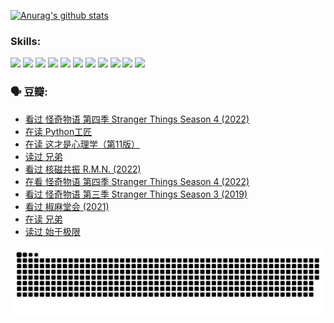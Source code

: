
[![Anurag's github stats](https://github-readme-stats.vercel.app/api?username=w940853815)](https://github.com/anuraghazra/github-readme-stats)

### Skills:

<code><img height="32" src="https://cdn.jsdelivr.net/npm/simple-icons@v5/icons/python.svg"></code>
<code><img height="32" src="https://cdn.jsdelivr.net/npm/simple-icons@v5/icons/javascript.svg"></code>
<code><img height="32" src="https://cdn.jsdelivr.net/npm/simple-icons@v5/icons/django.svg"></code>
<code><img height="32" src="https://cdn.jsdelivr.net/npm/simple-icons@v5/icons/flask.svg"></code>
<code><img height="32" src="https://cdn.jsdelivr.net/npm/simple-icons@v5/icons/vuetify.svg"></code>
<code><img height="32" src="https://cdn.jsdelivr.net/npm/simple-icons@v5/icons/git.svg"></code>
<code><img height="32" src="https://cdn.jsdelivr.net/npm/simple-icons@v5/icons/docker.svg"></code>
<code><img height="32" src="https://cdn.jsdelivr.net/npm/simple-icons@v5/icons/postgresql.svg"></code>
<code><img height="32" src="https://cdn.jsdelivr.net/npm/simple-icons@v5/icons/elasticsearch.svg"></code>
<code><img height="32" src="https://cdn.jsdelivr.net/npm/simple-icons@v5/icons/macos.svg"></code>
<code><img height="32" src="https://cdn.jsdelivr.net/npm/simple-icons@v5/icons/linux.svg"></code>

### 🗣 豆瓣:

<!-- DOUBAN-ACTIVITIES:START -->
- [看过 怪奇物语 第四季 Stranger Things Season 4‎ (2022)](https://www.douban.com/people/136069238/status/4137317500/?_i=75628008)
- [在读 Python工匠](https://www.douban.com/people/136069238/status/4134512399/?_i=75628008)
- [在读 这才是心理学（第11版）](https://www.douban.com/people/136069238/status/4132381532/?_i=75628008)
- [读过 兄弟](https://www.douban.com/people/136069238/status/4130695500/?_i=75628008)
- [看过 核磁共振 R.M.N.‎ (2022)](https://www.douban.com/people/136069238/status/4129280068/?_i=75628008)
- [在看 怪奇物语 第四季 Stranger Things Season 4‎ (2022)](https://www.douban.com/people/136069238/status/4128731025/?_i=75628008)
- [看过 怪奇物语 第三季 Stranger Things Season 3‎ (2019)](https://www.douban.com/people/136069238/status/4128137084/?_i=75628008)
- [看过 椒麻堂会‎ (2021)](https://www.douban.com/people/136069238/status/4121285981/?_i=75628008)
- [在读 兄弟](https://www.douban.com/people/136069238/status/4118865218/?_i=75628008)
- [读过 始于极限](https://www.douban.com/people/136069238/status/4118688115/?_i=75628008)
<!-- DOUBAN-ACTIVITIES:END -->


![Snake animation](https://raw.githubusercontent.com/w940853815/w940853815/output/github-contribution-grid-snake.svg)

<!--
**w940853815/w940853815** is a ✨ _special_ ✨ repository because its `README.md` (this file) appears on your GitHub profile.

Here are some ideas to get you started:

- 🔭 I’m currently working on ...
- 🌱 I’m currently learning ...
- 👯 I’m looking to collaborate on ...
- 🤔 I’m looking for help with ...
- 💬 Ask me about ...
- 📫 How to reach me: ...
- 😄 Pronouns: ...
- ⚡ Fun fact: ...
-->

